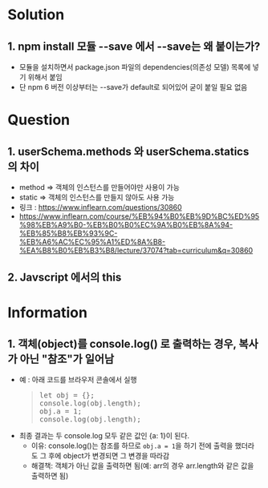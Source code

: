 # Solution
## 1. npm install 모듈 --save 에서 --save는 왜 붙이는가?
* 모듈을 설치하면서 package.json 파일의 dependencies(의존성 모델) 목록에 넣기 위해서 붙임
* 단 npm 6 버전 이상부터는 --save가 default로 되어있어 굳이 붙일 필요 없음

# Question
## 1. userSchema.methods 와 userSchema.statics 의 차이
* method => 객체의 인스턴스를 만들어야만 사용이 가능
* static => 객체의 인스턴스를 만들지 않아도 사용 가능
* 링크 : https://www.inflearn.com/questions/30860
* https://www.inflearn.com/course/%EB%94%B0%EB%9D%BC%ED%95%98%EB%A9%B0-%EB%B0%B0%EC%9A%B0%EB%8A%94-%EB%85%B8%EB%93%9C-%EB%A6%AC%EC%95%A1%ED%8A%B8-%EA%B8%B0%EB%B3%B8/lecture/37074?tab=curriculum&q=30860

## 2. Javscript 에서의 this


# Information
## 1. 객체(object)를 console.log() 로 출력하는 경우, 복사가 아닌 "참조"가 일어남
* 예 : 아래 코드를 브라우저 콘솔에서 실행
  > <pre>
  > let obj = {};
  > console.log(obj.length);
  > obj.a = 1;
  > console.log(obj.length);
  > </pre>
* 최종 결과는 두 console.log 모두 같은 값인 {a: 1}이 된다.
  * 이유: console.log()는 참조를 하므로 <code>obj.a = 1</code>을 하기 전에 출력을 했더라도 그 후에 object가 변경되면 그 변경을 따라감
  * 해결책: 객체가 아닌 값을 출력하면 됨(예: arr의 경우 arr.length와 같은 값을 출력하면 됨)